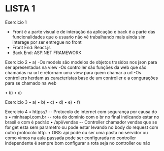 # LISTA 1

Exercicio 1
- Front é a parte visual e de interação da aplicação e back é a parte das funcionalidades que o usuario não vê
  trabalhando mais ainda sim interage por ser entregue no front
- Front End: React.js
- Back End: ASP.NET FRAMEWORK
  
Exercicio 2
• a) -Os models são modelos de objetos trasidos nos json para ser apresentados na view
    -Os controller são funções da web que são chamadas na url e retornam uma view para quem chamar a url
    -Os controllers herdam as caracteristas base de um controller e a congurações para se chamado na web
    
• b)
• c)

Exercicio 3
• a)
• b)
• c)
• d)
• e)
• f)

Exercicio 4
• https:// -- Protocolo de internet com segurança por causa do s
• minhaapi.com.br -- rota do dominio com o br no final indicando estar no brasil e com é padrão
• /api/vendas -- Controller chamador vendas que se for get esta sem parametro ou pode estar levando 
  no body do request com outro protocolo http.
• OBS: api pode ou ser uma pasta no servidor ou como vimos na aula passada pode ser configurada no controller
       independente é sempre bom configurar a  rota seja no controller ou não
